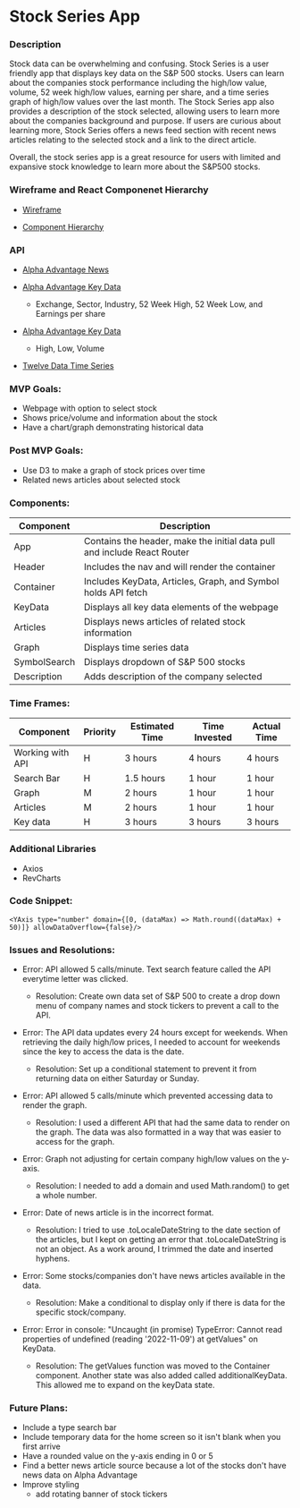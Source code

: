 # Stock Series App

### Description

Stock data can be overwhelming and confusing. Stock Series is a user friendly app that displays key data on the S&P 500 stocks. Users can learn about the companies stock performance including the high/low value, volume, 52 week high/low values, earning per share, and a time series graph of high/low values over the last month. The Stock Series app also provides a description of the stock selected, allowing users to learn more about the companies background and purpose. If users are curious about learning more, Stock Series offers a news feed section with recent news articles relating to the selected stock and a link to the direct article.

Overall, the stock series app is a great resource for users with limited and expansive stock knowledge to learn more about the S&P500 stocks.

### Wireframe and React Componenet Hierarchy

- [Wireframe](https://res.cloudinary.com/dhwx7jnjx/image/upload/v1668543047/FullSizeRender_vyj6lu.jpg)

- [Component Hierarchy](https://res.cloudinary.com/dhwx7jnjx/image/upload/v1668630442/IMG_0029_xfvfz3.jpg)

### API

- [Alpha Advantage News](https://www.alphavantage.co/query?function=NEWS_SENTIMENT&tickers=WMT&topics=technology&apikey=L9CIXKF2CPVF19PV.)

- [Alpha Advantage Key Data](https://www.alphavantage.co/query?function=OVERVIEW&symbol=IBM&apikey=demo)

  - Exchange, Sector, Industry, 52 Week High, 52 Week Low, and Earnings per share

- [Alpha Advantage Key Data](https://www.alphavantage.co/query?function=TIME_SERIES_DAILY_ADJUSTED&symbol=META&apikey=L9CIXKF2CPVF19PV)

  - High, Low, Volume

- [Twelve Data Time Series](https://api.twelvedata.com/time_series?symbol=${symbol}&interval=1day&apikey=8fbbb93916fd4d0bb531696e24ca8115)

### MVP Goals:

- Webpage with option to select stock
- Shows price/volume and information about the stock
- Have a chart/graph demonstrating historical data

### Post MVP Goals:

- Use D3 to make a graph of stock prices over time
- Related news articles about selected stock

### Components:

| Component    | Description                                                              |
| ------------ | ------------------------------------------------------------------------ |
| App          | Contains the header, make the initial data pull and include React Router |
| Header       | Includes the nav and will render the container                           |
| Container    | Includes KeyData, Articles, Graph, and Symbol holds API fetch            |
| KeyData      | Displays all key data elements of the webpage                            |
| Articles     | Displays news articles of related stock information                      |
| Graph        | Displays time series data                                                |
| SymbolSearch | Displays dropdown of S&P 500 stocks                                      |
| Description  | Adds description of the company selected                                 |

### Time Frames:

| Component        | Priority | Estimated Time | Time Invested | Actual Time |
| ---------------- | -------- | -------------- | ------------- | ----------- |
| Working with API | H        | 3 hours        | 4 hours       | 4 hours     |
| Search Bar       | H        | 1.5 hours      | 1 hour        | 1 hour      |
| Graph            | M        | 2 hours        | 1 hour        | 1 hour      |
| Articles         | M        | 2 hours        | 1 hour        | 1 hour      |
| Key data         | H        | 3 hours        | 3 hours       | 3 hours     |

### Additional Libraries

- Axios
- RevCharts

### Code Snippet:

`<YAxis type="number" domain={[0, (dataMax) => Math.round((dataMax) + 50)]} allowDataOverflow={false}/>`

### Issues and Resolutions:

- Error: API allowed 5 calls/minute. Text search feature called the API everytime letter was clicked.

  - Resolution: Create own data set of S&P 500 to create a drop down menu of company names and stock tickers to prevent a call to the API.

- Error: The API data updates every 24 hours except for weekends. When retrieving the daily high/low prices, I needed to account for weekends since the key to access the data is the date.

  - Resolution: Set up a conditional statement to prevent it from returning data on either Saturday or Sunday.

- Error: API allowed 5 calls/minute which prevented accessing data to render the graph.

  - Resolution: I used a different API that had the same data to render on the graph. The data was also formatted in a way that was easier to access for the graph.

- Error: Graph not adjusting for certain company high/low values on the y-axis.

  - Resolution: I needed to add a domain and used Math.random() to get a whole number.

- Error: Date of news article is in the incorrect format.

  - Resolution: I tried to use .toLocaleDateString to the date section of the articles, but I kept on getting an error that .toLocaleDateString is not an object. As a work around, I trimmed the date and inserted hyphens.

- Error: Some stocks/companies don't have news articles available in the data.

  - Resolution: Make a conditional to display only if there is data for the specific stock/company.

- Error: Error in console: "Uncaught (in promise) TypeError: Cannot read properties of undefined (reading '2022-11-09') at getValues" on KeyData.
  - Resolution: The getValues function was moved to the Container component. Another state was also added called additionalKeyData. This allowed me to expand on the keyData state.

### Future Plans:

- Include a type search bar
- Include temporary data for the home screen so it isn't blank when you first arrive
- Have a rounded value on the y-axis ending in 0 or 5
- Find a better news article source because a lot of the stocks don't have news data on Alpha Advantage
- Improve styling
  - add rotating banner of stock tickers
